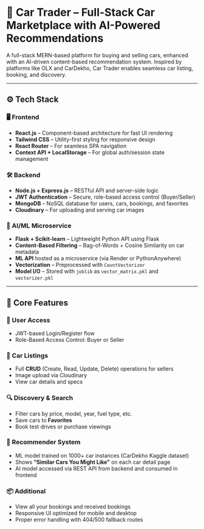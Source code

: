 # 🚗 Car Trader – Full-Stack Car Marketplace with AI-Powered Recommendations

A full-stack MERN-based platform for buying and selling cars, enhanced with an AI-driven content-based recommendation system. Inspired by platforms like OLX and CarDekho, Car Trader enables seamless car listing, booking, and discovery.

---

## ⚙️ Tech Stack

### 🖥️ Frontend
- **React.js** – Component-based architecture for fast UI rendering
- **Tailwind CSS** – Utility-first styling for responsive design
- **React Router** – For seamless SPA navigation
- **Context API + LocalStorage** – For global auth/session state management

### 🛠️ Backend
- **Node.js + Express.js** – RESTful API and server-side logic
- **JWT Authentication** – Secure, role-based access control (Buyer/Seller)
- **MongoDB** – NoSQL database for users, cars, bookings, and favorites
- **Cloudinary** – For uploading and serving car images

### 🧠 AI/ML Microservice
- **Flask + Scikit-learn** – Lightweight Python API using Flask
- **Content-Based Filtering** – Bag-of-Words + Cosine Similarity on car metadata
- **ML API** hosted as a microservice (via Render or PythonAnywhere)
- **Vectorization** – Preprocessed with `CountVectorizer`
- **Model I/O** – Stored with `joblib` as `vector_matrix.pkl` and `vectorizer.pkl`

---

## 🔑 Core Features

### 👤 User Access
- JWT-based Login/Register flow
- Role-Based Access Control: Buyer or Seller

### 🚗 Car Listings
- Full **CRUD** (Create, Read, Update, Delete) operations for sellers
- Image upload via Cloudinary
- View car details and specs

### 🔍 Discovery & Search
- Filter cars by price, model, year, fuel type, etc.
- Save cars to **Favorites**
- Book test drives or purchase viewings

### 🔄 Recommender System
- ML model trained on 1000+ car instances (CarDekho Kaggle dataset)
- Shows **“Similar Cars You Might Like”** on each car detail page
- AI model accessed via REST API from backend and consumed in frontend

### 📦 Additional
- View all your bookings and received bookings
- Responsive UI optimized for mobile and desktop
- Proper error handling with 404/500 fallback routes
